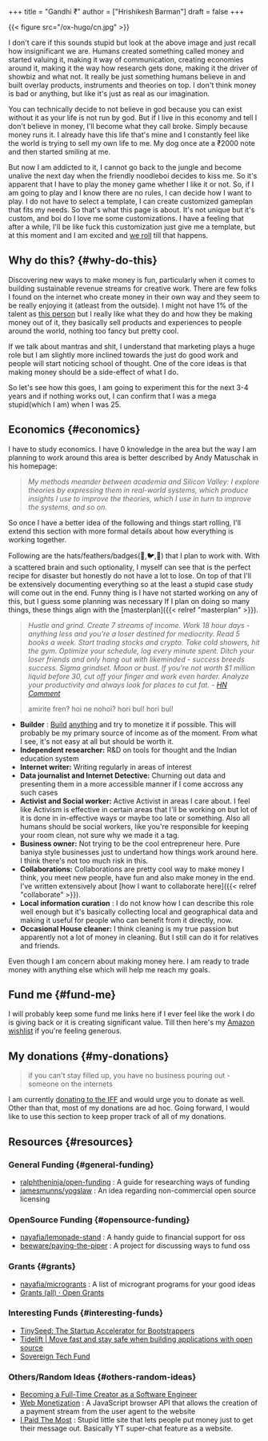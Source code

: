 +++
title = "Gandhi ₹"
author = ["Hrishikesh Barman"]
draft = false
+++

{{< figure src="/ox-hugo/cn.jpg" >}}

I don't care if this sounds stupid but look at the above image and just recall how insignificant we are. Humans created something called money and started valuing it, making it way of communication, creating economies around it, making it the way how research gets done, making it the driver of showbiz and what not. It really be just something humans believe in and built overlay products, instruments and theories on top. I don't think money is bad or anything, but like it's just as real as our imagination.

You can technically decide to not believe in god because you can exist without it as your life is not run by god. But if I live in this economy and tell I don't believe in money, I'll become what they call broke. Simply because money runs it. I already have this life that's mine and I constantly feel like the world is trying to sell my own life to me. My dog once ate a ₹2000 note and then started smiling at me.

But now I am addicted to it, I cannot go back to the jungle and become unalive the next day when the friendly noodleboi decides to kiss me. So it's apparent that I have to play the money game whether I like it or not. So, if I am going to play and I know there are no rules, I can decide how I want to play. I do not have to select a template, I can create customized gameplan that fits my needs. So that's what this page is about. It's not unique but it's custom, and boi do I love me some customizations. I have a feeling that after a while, I'll be like fuck this customization just give me a template, but at this moment and I am excited and [we roll](https://www.youtube.com/watch?v=RLhuPD2ASKE) till that happens.


## Why do this? {#why-do-this}

Discovering new ways to make money is fun, particularly when it comes to building sustainable revenue streams for creative work. There are few folks I found on the internet who create money in their own way and they seem to be really enjoying it (atleast from the outside). I might not have 1% of the talent as [this person](https://daniellebaskin.com/) but I really like what they do and how they be making money out of it, they basically sell products and experiences to people around the world, nothing too fancy but pretty cool.

If we talk about mantras and shit, I understand that marketing plays a huge role but I am slightly more inclined towards the just do good work and people will start noticing school of thought. One of the core ideas is that making money should be a side-effect of what I do.

So let's see how this goes, I am going to experiment this for the next 3-4 years and if nothing works out, I can confirm that I was a mega stupid(which I am) when I was 25.


## Economics {#economics}

I have to study economics. I have 0 knowledge in the area but the way I am planning to work around this area is better described by Andy Matuschak in his homepage:

> _My methods meander between academia and Silicon Valley: I explore theories by expressing them in real-world systems, which produce insights I use to improve the theories, which I use in turn to improve the systems, and so on._

So once I have a better idea of the following and things start rolling, I'll extend this section with more formal details about how everything is working together.

Following are the hats/feathers/badges(🎩,🐦,📛) that I plan to work with. With a scattered brain and such optionality, I myself can see that is the perfect recipe for disaster but honestly do not have a lot to lose. On top of that I'll be extensively documenting everything so at the least a stupid case study will come out in the end. Funny thing is I have not started working on any of this, but I guess some planning was necessary If I plan on doing so many things, these things align with the [masterplan]({{< relref "masterplan" >}}).

<div class="book-hint info small-text">

> _Hustle and grind. Create 7 streams of income. Work 18 hour days - anything less and you're a loser destined for mediocrity. Read 5 books a week. Start trading stocks and crypto. Take cold showers, hit the gym. Optimize your schedule, log every minute spent. Ditch your loser friends and only hang out with likeminded - success breeds success. Sigma grindset. Moon or bust. If you're not worth $1 million liquid before 30, cut off your finger and work even harder. Analyze your productivity and always look for places to cut fat. - [HN Comment](https://www.youtube.com/watch?v=_o7qjN3KF8U)_
>
> amirite fren? hoi ne nohoi? hori bul! hori bul!
</div>

-   **Builder** : [Build](https://austinhenley.com/blog/programmingasplay.html) [anything](https://www.reddit.com/r/Artisan/) and try to monetize it if possible. This will probably be my primary source of income as of the moment. From what I see, it's not easy at all but should be worth it.
-   **Independent researcher:** R&amp;D on tools for thought and the Indian education system
-   **Internet writer:** Writing regularly in areas of interest
-   **Data journalist and Internet Detective:** Churning out data and presenting them in a more accessible manner if I come accross any such cases
-   **Activist and Social worker:** Active Activist in areas I care about. I feel like Activism is effective in certain areas that I'll be working on but lot of it is done in in-effective ways or maybe too late or something. Also all humans should be social workers, like you're responsible for keeping your room clean, not sure why we made it a tag.
-   **Business owner:** Not trying to be the cool entrepreneur here. Pure baniya style businesses just to undertand how things work around here. I think there's not too much risk in this.
-   **Collaborations:** Collaborations are pretty cool way to make money I think, you meet new people, have fun and also make money in the end. I've written extensively about [how I want to collaborate here]({{< relref "collaborate" >}}).
-   **Local information curation** : I do not know how I can describe this role well enough but it's basically collecting local and geographical data and making it useful for people who can benefit from it directly, now.
-   **Occasional House cleaner:** I think cleaning is my true passion but apparently not a lot of money in cleaning. But I still can do it for relatives and friends.

Even though I am concern about making money here. I am ready to trade money with anything else which will help me reach my goals.


## Fund me {#fund-me}

I will probably keep some fund me links here if I ever feel like the work I do is giving back or it is creating significant value. Till then here's my [Amazon wishlist](https://www.amazon.in/hz/wishlist/ls/H8N5KHWU23K3) if you're feeling generous.


## My donations {#my-donations}

<div class="book-hint info small-text">

> if you can't stay filled up, you have no business pouring out - someone on the internets
</div>

I am currently [donating to the IFF](https://internetfreedom.in/) and would urge you to donate as well. Other than that, most of my donations are ad hoc. Going forward, I would like to use this section to keep proper track of all of my donations.


## Resources {#resources}


### General Funding {#general-funding}

-   [ralphtheninja/open-funding](https://github.com/ralphtheninja/open-funding) : A guide for researching ways of funding
-   [jamesmunns/yogslaw](https://github.com/jamesmunns/yogslaw) : An idea regarding non-commercial open source licensing


### OpenSource Funding {#opensource-funding}

-   [nayafia/lemonade-stand](https://github.com/nayafia/lemonade-stand) : A handy guide to financial support for oss
-   [beeware/paying-the-piper](https://github.com/beeware/paying-the-piper) : A project for discussing ways to fund oss


### Grants {#grants}

-   [nayafia/microgrants](https://github.com/nayafia/microgrants) : A list of microgrant programs for your good ideas
-   [Grants (all) · Open Grants](https://www.ogrants.org/grants-01-all.html)


### Interesting Funds {#interesting-funds}

-   [TinySeed: The Startup Accelerator for Bootstrappers](https://tinyseed.com/)
-   [Tidelift | Move fast and stay safe when building applications with open source](https://tidelift.com/)
-   [Sovereign Tech Fund](https://sovereigntechfund.de/en.html)


### Others/Random Ideas {#others-random-ideas}

-   [Becoming a Full-Time Creator as a Software Engineer](https://blog.pragmaticengineer.com/how-to-become-a-full-time-creator/)
-   [Web Monetization](https://webmonetization.org/) : A JavaScript browser API that allows the creation of a payment stream from the user agent to the website
-   [I Paid The Most](https://ipaidthemost.com/) : Stupid little site that lets people put money just to get their message out. Basically YT super-chat feature as a website.
